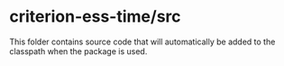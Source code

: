 # criterion-ess-time/src

This folder contains source code that will automatically be added to the classpath when
the package is used.
